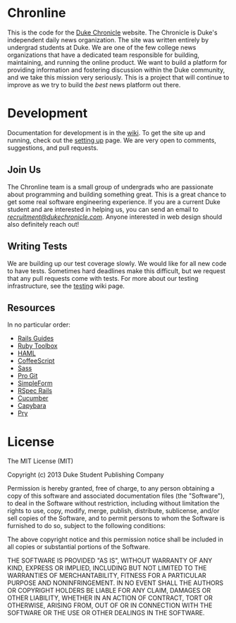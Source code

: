 Chronline
=========

This is the code for the [Duke Chronicle](http://www.dukechronicle.com) website. The Chronicle is Duke's independent daily news organization. The site was written entirely by undergrad students at Duke. We are one of the few college news organizations that have a dedicated team responsible for building, maintaining, and running the online product. We want to build a platform for providing information and fostering discussion within the Duke community, and we take this mission very seriously. This is a project that will continue to improve as we try to build the *best* news platform out there.

Development
=============

Documentation for development is in the [wiki](https://github.com/dukechronicle/chronline/wiki). To get the site up and running, check out the [setting up](https://github.com/dukechronicle/chronline/wiki/Setting-Up) page. We are very open to comments, suggestions, and pull requests.

Join Us
-------

The Chronline team is a small group of undergrads who are passionate about programming and building something great. This is a great chance to get some real software engineering experience. If you are a current Duke student and are interested in helping us, you can send an email to [*recruitment@dukechronicle.com*](mailto:recruitment@dukechronicle.com). Anyone interested in web design should also definitely reach out!

Writing Tests
-------------

We are building up our test coverage slowly. We would like for all new code to have tests. Sometimes hard deadlines make this difficult, but we request that any pull requests come with tests. For more about our testing infrastructure, see the [testing](https://github.com/dukechronicle/chronline/wiki/Testing) wiki page.

Resources
---------

In no particular order:

 - [Rails Guides](http://guides.rubyonrails.org/)
 - [Ruby Toolbox](https://www.ruby-toolbox.com/)
 - [HAML](http://haml.info/)
 - [CoffeeScript](http://coffeescript.org/)
 - [Sass](http://sass-lang.com/)
 - [Pro Git](http://git-scm.com/book)
 - [SimpleForm](http://simple-form.plataformatec.com.br/)
 - [RSpec Rails](https://www.relishapp.com/rspec/rspec-rails/docs)
 - [Cucumber](https://www.relishapp.com/cucumber/cucumber/docs)
 - [Capybara](http://jnicklas.github.com/capybara/)
 - [Pry](http://pryrepl.org/)

License
=======

The MIT License (MIT)

Copyright (c) 2013 Duke Student Publishing Company

Permission is hereby granted, free of charge, to any person obtaining a copy
of this software and associated documentation files (the "Software"), to deal
in the Software without restriction, including without limitation the rights
to use, copy, modify, merge, publish, distribute, sublicense, and/or sell
copies of the Software, and to permit persons to whom the Software is
furnished to do so, subject to the following conditions:

The above copyright notice and this permission notice shall be included in
all copies or substantial portions of the Software.

THE SOFTWARE IS PROVIDED "AS IS", WITHOUT WARRANTY OF ANY KIND, EXPRESS OR
IMPLIED, INCLUDING BUT NOT LIMITED TO THE WARRANTIES OF MERCHANTABILITY,
FITNESS FOR A PARTICULAR PURPOSE AND NONINFRINGEMENT. IN NO EVENT SHALL THE
AUTHORS OR COPYRIGHT HOLDERS BE LIABLE FOR ANY CLAIM, DAMAGES OR OTHER
LIABILITY, WHETHER IN AN ACTION OF CONTRACT, TORT OR OTHERWISE, ARISING FROM,
OUT OF OR IN CONNECTION WITH THE SOFTWARE OR THE USE OR OTHER DEALINGS IN
THE SOFTWARE.
